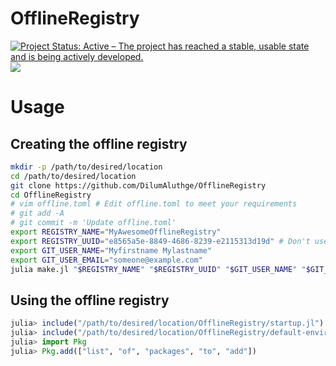 # OfflineRegistry

<a href="https://www.repostatus.org/#active">
<img src="https://www.repostatus.org/badges/latest/active.svg"
alt="Project Status: Active – The project has reached a stable,
usable state and is being actively developed."
/></a> <a
href="https://travis-ci.com/DilumAluthge/OfflineRegistry/branches">
<img
src="https://travis-ci.com/DilumAluthge/OfflineRegistry.svg?branch=master"/>
</a>

# Usage

## Creating the offline registry

```bash
mkdir -p /path/to/desired/location
cd /path/to/desired/location
git clone https://github.com/DilumAluthge/OfflineRegistry
cd OfflineRegistry
# vim offline.toml # Edit offline.toml to meet your requirements
# git add -A
# git commit -m 'Update offline.toml'
export REGISTRY_NAME="MyAwesomeOfflineRegistry"
export REGISTRY_UUID="e8565a5e-8849-4686-8239-e2115313d19d" # Don't use this UUID; generate your own
export GIT_USER_NAME="Myfirstname Mylastname"
export GIT_USER_EMAIL="someone@example.com"
julia make.jl "$REGISTRY_NAME" "$REGISTRY_UUID" "$GIT_USER_NAME" "$GIT_USER_EMAIL"
```

## Using the offline registry

```julia
julia> include("/path/to/desired/location/OfflineRegistry/startup.jl")
julia> include("/path/to/desired/location/OfflineRegistry/default-environment.jl")
julia> import Pkg
julia> Pkg.add(["list", "of", "packages", "to", "add"])
```
